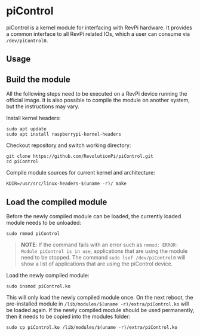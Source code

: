 # piControl

piControl is a kernel module for interfacing with RevPi hardware. It provides a common interface to all RevPi related IOs, which a user can consume via `/dev/piControl0`.

## Usage

## Build the module

All the following steps need to be executed on a RevPi device running the official image. It is also possible to compile the module on another system, but the instructions may vary.

Install kernel headers:

```
sudo apt update
sudo apt install raspberrypi-kernel-headers
```

Checkout repository and switch working directory:

```
git clone https://github.com/RevolutionPi/piControl.git
cd piControl
```

Compile module sources for current kernel and architecture:

```
KDIR=/usr/src/linux-headers-$(uname -r)/ make
```

## Load the compiled module

Before the newly compiled module can be loaded, the currently loaded module needs to be unloaded:

```
sudo rmmod piControl
```

> **NOTE**: If the command fails with an error such as `rmmod: ERROR: Module piControl is in use`, applications that are using the module need to be stopped. The command `sudo lsof /dev/piControl0` will show a list of applications that are using the piControl device.

Load the newly compiled module:

```
sudo insmod piControl.ko
```

This will only load the newly compiled module once. On the next reboot, the pre-installed module in `/lib/modules/$(uname -r)/extra/piControl.ko` will be loaded again. If the newly compiled module should be used permanently, then it needs to be copied into the modules folder:

```
sudo cp piControl.ko /lib/modules/$(uname -r)/extra/piControl.ko
```